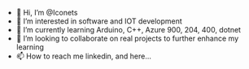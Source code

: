 - 👋 Hi, I’m @Iconets
- 👀 I’m interested in software and IOT development
- 🌱 I’m currently learning Arduino, C++, Azure 900, 204, 400, dotnet
- 💞️ I’m looking to collaborate on real projects to further enhance my learning
- 📫 How to reach me linkedin, and here...

<!---
Iconets/Iconets is a ✨ special ✨ repository because its `README.md` (this file) appears on your GitHub profile.
You can click the Preview link to take a look at your changes.
--->
